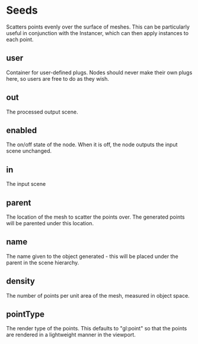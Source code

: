 # Seeds

Scatters points evenly over the surface of meshes.
This can be particularly useful in conjunction with
the Instancer, which can then apply instances to
each point.

## user

 Container for user-defined plugs. Nodes
should never make their own plugs here,
so users are free to do as they wish.

## out

 The processed output scene.

## enabled

 The on/off state of the node. When it is off, the node outputs the input scene unchanged.

## in

 The input scene

## parent

 The location of the mesh to scatter the
points over. The generated points will
be parented under this location.

## name

 The name given to the object generated -
this will be placed under the parent in
the scene hierarchy.

## density

 The number of points per unit area of the mesh,
measured in object space.

## pointType

 The render type of the points. This defaults to
"gl:point" so that the points are rendered in a
lightweight manner in the viewport.

